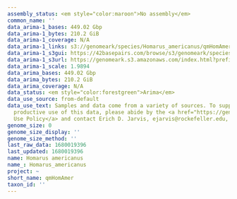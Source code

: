 ```yaml
---
assembly_status: <em style="color:maroon">No assembly</em>
common_name: ''
data_arima-1_bases: 449.02 Gbp
data_arima-1_bytes: 210.2 GiB
data_arima-1_coverage: N/A
data_arima-1_links: s3://genomeark/species/Homarus_americanus/qmHomAmer1/genomic_data/arima/<br>
data_arima-1_s3gui: https://42basepairs.com/browse/s3/genomeark/species/Homarus_americanus/qmHomAmer1/genomic_data/arima/
data_arima-1_s3url: https://genomeark.s3.amazonaws.com/index.html?prefix=species/Homarus_americanus/qmHomAmer1/genomic_data/arima/
data_arima-1_scale: 1.9894
data_arima_bases: 449.02 Gbp
data_arima_bytes: 210.2 GiB
data_arima_coverage: N/A
data_status: <em style="color:forestgreen">Arima</em>
data_use_source: from-default
data_use_text: Samples and data come from a variety of sources. To support fair and
  productive use of this data, please abide by the <a href="https://genome10k.soe.ucsc.edu/data-use-policies/">Data
  Use Policy</a> and contact Erich D. Jarvis, ejarvis@rockefeller.edu, with any questions.
genome_size: 0
genome_size_display: ''
genome_size_method: ''
last_raw_data: 1680019396
last_updated: 1680019396
name: Homarus americanus
name_: Homarus_americanus
project: ~
short_name: qmHomAmer
taxon_id: ''
---
```

